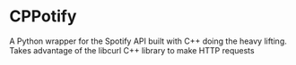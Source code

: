 # CPPotify
A Python wrapper for the Spotify API built with C++ doing the heavy lifting. Takes advantage of the libcurl C++ library to make HTTP requests
